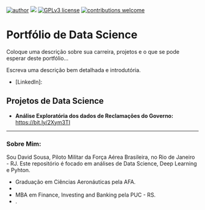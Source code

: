 [![author](https://img.shields.io/badge/author-DavidSousa-red.svg)](https://www.linkedin.com/in/david-sousa-ab6826198/) [![](https://img.shields.io/badge/python-3.5+-blue.svg)](https://www.python.org/downloads/release/python-365/) [![GPLv3 license](https://img.shields.io/badge/License-GPLv3-blue.svg)](http://perso.crans.org/besson/LICENSE.html) [![contributions welcome](https://img.shields.io/badge/contributions-welcome-brightgreen.svg?style=flat)](https://github.com/DAVIDKSOUSA)

# Portfólio de Data Science

Coloque uma descrição sobre sua carreira, projetos e o que se pode esperar deste portfólio...

Escreva uma descrição bem detalhada e introdutória.

* [LinkedIn]:

## Projetos de Data Science

* **Análise Exploratória dos dados de Reclamações do Governo:** https://bit.ly/2Xym3TI


---

### Sobre Mim:

Sou David Sousa, Piloto Militar da Força Aérea Brasileira, no Rio de Janeiro - RJ. Este repositório é focado em análises de Data Science, Deep Learning e Pyhton.

* Graduação em Ciências Aeronáuticas pela AFA.
* 
* MBA em Finance, Investing and Banking pela PUC - RS.
* .

